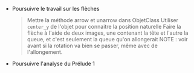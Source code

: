 * Poursuivre le travail sur les flèches
  > Mettre la méthode arrow et unarrow dans ObjetClass 
  > Utiliser `center_y` de l'objet pour connaitre la position naturelle 
  > Faire la flèche à l'aide de deux images, une contenant la tête et
    l'autre la queue, et c'est seulement la queue qu'on allongerait
    NOTE : voir avant si la rotation va bien se passer, même avec de
    l'allongement.
* Poursuivre l'analyse du Prélude 1

